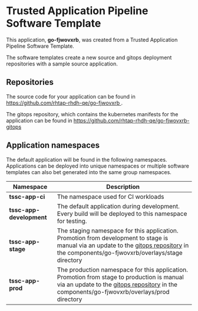 # Trusted Application Pipeline Software Template

This application, **go-fjwovxrb**, was created from a Trusted Application Pipeline Software Template.

The software templates create a new source and gitops deployment repositories with a sample source application. 

## Repositories

The source code for your application can be found in [https://github.com/rhtap-rhdh-qe/go-fjwovxrb ](https://github.com/rhtap-rhdh-qe/go-fjwovxrb ).
 
The gitops repository, which contains the kubernetes manifests for the application can be found in 
[https://github.com/rhtap-rhdh-qe/go-fjwovxrb-gitops ](https://github.com/rhtap-rhdh-qe/go-fjwovxrb-gitops ) 

## Application namespaces 

The default application will be found in the following namespaces. Applications can be deployed into unique namespaces or multiple software templates can also bet generated into the same group namespaces.  

|  Namespace   |  Description   |  
| -------- | -------- |
| **tssc-app-ci** | The namespace used for CI workloads |
| **tssc-app-development** | The default application during development. Every build will be deployed to this namespace for testing. |
| **tssc-app-stage** | The staging namespace for this application. Promotion from development to stage is manual via an update to the [gitops repository](https://github.com/rhtap-rhdh-qe/go-fjwovxrb-gitops ) in the components/go-fjwovxrb/overlays/stage directory |
| **tssc-app-prod** | The production namespace for this application. Promotion from stage to production is manual via an update to the [gitops repository](https://github.com/rhtap-rhdh-qe/go-fjwovxrb-gitops ) in the components/go-fjwovxrb/overlays/prod directory |
